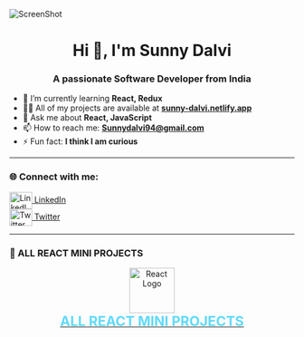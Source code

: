 ![ScreenShot](https://images.pexels.com/photos/2312369/pexels-photo-2312369.jpeg?auto=compress&cs=tinysrgb&w=1260&h=750&dpr=1)

<h1 align="center">Hi 👋, I'm Sunny Dalvi</h1>
<h3 align="center">A passionate Software Developer from India</h3>

- 🌱 I’m currently learning **React, Redux**  
- 👨‍💻 All of my projects are available at [**sunny-dalvi.netlify.app**](https://sunny-dalvi.netlify.app)  
- 💬 Ask me about **React, JavaScript**  
- 📫 How to reach me: **Sunnydalvi94@gmail.com**  
- ⚡ Fun fact: **I think I am curious**  

---

### **🌐 Connect with me:**
<p align="left">
 
 
  <a href="https://www.linkedin.com/in/sunny-dalvi2022/" target="_blank">
    <img align="center" src="https://raw.githubusercontent.com/rahuldkjain/github-profile-readme-generator/master/src/images/icons/Social/linked-in-alt.svg" alt="LinkedIn" height="30" width="40" />
    LinkedIn
  </a>
 <br>
   <a href="https://twitter.com/sunnydalvi94" target="_blank">
    <img align="center" src="https://raw.githubusercontent.com/rahuldkjain/github-profile-readme-generator/master/src/images/icons/Social/twitter.svg" alt="Twitter" height="30" width="40" />
    Twitter
  </a>
</p>

---

### **📌 ALL REACT MINI PROJECTS**
<div align="center">
  <a href="https://github.com/sunnydalvi94/react-learning" target="_blank">
    <img src="https://reactnative.dev/img/header_logo.svg" alt="React Logo" width="80" height="80"/>
    <br>
    <strong style="color:#61DAFB; font-size: 24px;">ALL REACT MINI PROJECTS</strong>
  </a>
</div>
